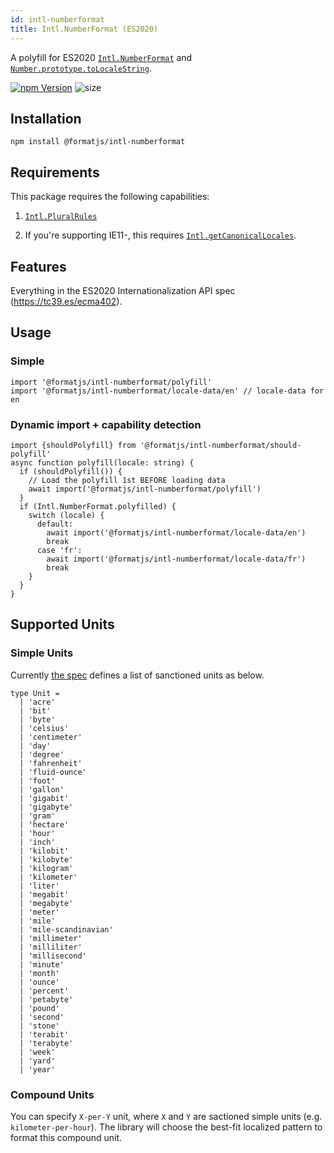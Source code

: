 ```yaml
---
id: intl-numberformat
title: Intl.NumberFormat (ES2020)
---
```


A polyfill for ES2020 [`Intl.NumberFormat`][numberformat] and [`Number.prototype.toLocaleString`][tolocalestring].

[numberformat]: https://tc39.es/ecma402/#numberformat-objects
[tolocalestring]: https://developer.mozilla.org/en-US/docs/Web/JavaScript/Reference/Global_Objects/Number/toLocaleString

[![npm Version](https://img.shields.io/npm/v/@formatjs/intl-numberformat.svg?style=flat-square)](https://www.npmjs.org/package/@formatjs/intl-numberformat)
![size](https://badgen.net/bundlephobia/minzip/@formatjs/intl-numberformat)

## Installation

```
npm install @formatjs/intl-numberformat
```

## Requirements

This package requires the following capabilities:

1. [`Intl.PluralRules`](https://developer.mozilla.org/en-US/docs/Web/JavaScript/Reference/Global_Objects/PluralRules)

2. If you're supporting IE11-, this requires [`Intl.getCanonicalLocales`](intl-getcanonicallocales.md).

## Features

Everything in the ES2020 Internationalization API spec (https://tc39.es/ecma402).

## Usage

### Simple

```tsx
import '@formatjs/intl-numberformat/polyfill'
import '@formatjs/intl-numberformat/locale-data/en' // locale-data for en
```

### Dynamic import + capability detection

```tsx
import {shouldPolyfill} from '@formatjs/intl-numberformat/should-polyfill'
async function polyfill(locale: string) {
  if (shouldPolyfill()) {
    // Load the polyfill 1st BEFORE loading data
    await import('@formatjs/intl-numberformat/polyfill')
  }
  if (Intl.NumberFormat.polyfilled) {
    switch (locale) {
      default:
        await import('@formatjs/intl-numberformat/locale-data/en')
        break
      case 'fr':
        await import('@formatjs/intl-numberformat/locale-data/fr')
        break
    }
  }
}
```

## Supported Units

### Simple Units

Currently [the spec](https://tc39.es/ecma402/#sec-issanctionedsimpleunitidentifier) defines a list of sanctioned units as below.

```tsx
type Unit =
  | 'acre'
  | 'bit'
  | 'byte'
  | 'celsius'
  | 'centimeter'
  | 'day'
  | 'degree'
  | 'fahrenheit'
  | 'fluid-ounce'
  | 'foot'
  | 'gallon'
  | 'gigabit'
  | 'gigabyte'
  | 'gram'
  | 'hectare'
  | 'hour'
  | 'inch'
  | 'kilobit'
  | 'kilobyte'
  | 'kilogram'
  | 'kilometer'
  | 'liter'
  | 'megabit'
  | 'megabyte'
  | 'meter'
  | 'mile'
  | 'mile-scandinavian'
  | 'millimeter'
  | 'milliliter'
  | 'millisecond'
  | 'minute'
  | 'month'
  | 'ounce'
  | 'percent'
  | 'petabyte'
  | 'pound'
  | 'second'
  | 'stone'
  | 'terabit'
  | 'terabyte'
  | 'week'
  | 'yard'
  | 'year'
```

### Compound Units

You can specify `X-per-Y` unit, where `X` and `Y` are sactioned simple units (e.g. `kilometer-per-hour`).
The library will choose the best-fit localized pattern to format this compound unit.
